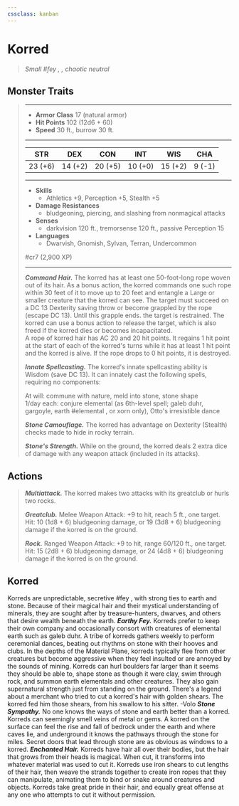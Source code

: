 ```yaml
---
cssclass: kanban
---
```


# Korred
>*Small #fey , , chaotic neutral*
## Monster Traits
>___
>- **Armor Class** 17 (natural armor)
>- **Hit Points** 102 (12d6 + 60)
>- **Speed** 30 ft., burrow 30 ft.
>___
>|STR|DEX|CON|INT|WIS|CHA|
>|:---:|:---:|:---:|:---:|:---:|:---:|
>|23 (+6)|14 (+2)|20 (+5)|10 (+0)|15 (+2)|9 (-1)|
>___
>- **Skills**
>	 - Athletics +9, Perception +5, Stealth +5
>- **Damage Resistances**
>	 - bludgeoning, piercing, and slashing from nonmagical attacks
>- **Senses**
>	 - darkvision 120 ft., tremorsense 120 ft., passive Perception 15
>- **Languages**
>	 - Dwarvish, Gnomish, Sylvan, Terran, Undercommon
>
> #cr7 (2,900 XP)
>___
>***Command Hair.*** The korred has at least one 50-foot-long rope woven out of its hair. As a bonus action, the korred commands one such rope within 30 feet of it to move up to 20 feet and entangle a Large or smaller creature that the korred can see. The target must succeed on a DC 13 Dexterity saving throw or become grappled by the rope (escape DC 13). Until this grapple ends. the target is restrained. The korred can use a bonus action to release the target, which is also freed if the korred dies or becomes incapacitated.  
>A rope of korred hair has AC 20 and 20 hit points. It regains 1 hit point at the start of each of the korred's turns while it has at least 1 hit point and the korred is alive. If the rope drops to 0 hit points, it is destroyed.  
>
>***Innate Spellcasting.*** The korred's innate spellcasting ability is Wisdom (save DC 13). It can innately cast the following spells, requiring no components:  
>
>At will: commune with nature, meld into stone, stone shape  
>1/day each: conjure elemental (as 6th-level spell; galeb duhr, gargoyle, earth #elemental , or xorn only), Otto's irresistible dance  
>
>
>***Stone Camouflage.*** The korred has advantage on Dexterity (Stealth) checks made to hide in rocky terrain.  
>
>***Stone's Strength.*** While on the ground, the korred deals 2 extra dice of damage with any weapon attack (included in its attacks).  
>
## Actions
>***Multiattack.*** The korred makes two attacks with its greatclub or hurls two rocks.  
>
>***Greatclub.*** Melee Weapon Attack: +9 to hit, reach 5 ft., one target. Hit: 10 (1d8 + 6) bludgeoning damage, or 19 (3d8 + 6) bludgeoning damage if the korred is on the ground.  
>
>***Rock.*** Ranged Weapon Attack: +9 to hit, range 60/120 ft., one target. Hit: 15 (2d8 + 6) bludgeoning damage, or 24 (4d8 + 6) bludgeoning damage if the korred is on the ground.
## Korred
Korreds are unpredictable, secretive #fey ,  with strong ties to earth and stone. Because of their magical hair and their mystical understanding of minerals, they are sought after by treasure-hunters, dwarves, and others that desire wealth beneath the earth.
***Earthy Fey.***  Korreds prefer to keep their own company and occasionally consort with creatures of elemental earth such as galeb duhr. A tribe of korreds gathers weekly to perform ceremonial dances, beating out rhythms on stone with their hooves and clubs. In the depths of the Material Plane, korreds typically flee from other creatures but become aggressive when they feel insulted or are annoyed by the sounds of mining.
Korreds can hurl boulders far larger than it seems they should be able to, shape stone as though it were clay, swim through rock, and summon earth elementals and other creatures. They also gain supernatural strength just from standing on the ground.
There's a legend about a merchant who tried to cut a korred's hair with golden shears. The korred fed him those shears, from his swallow to his sitter.
-Volo
***Stone Sympathy.***  No one knows the ways of stone and earth better than a korred. Korreds can seemingly smell veins of metal or gems. A korred on the surface can feel the rise and fall of bedrock under the earth and where caves lie, and underground it knows the pathways through the stone for miles. Secret doors that lead through stone are as obvious as windows to a korred.
***Enchanted Hair.***  Korreds have hair all over their bodies, but the hair that grows from their heads is magical. When cut, it transforms into whatever material was used to cut it. Korreds use iron shears to cut lengths of their hair, then weave the strands together to create iron ropes that they can manipulate, animating them to bind or snake around creatures and objects. Korreds take great pride in their hair, and equally great offense at any one who attempts to cut it without permission.